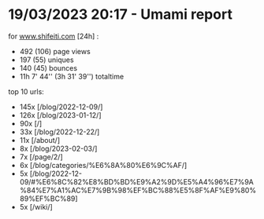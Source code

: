 # 19/03/2023 20:17 - Umami report
for www.shifeiti.com [24h] :

 - 492 (106) page views
 - 197 (55) uniques
 - 140 (45) bounces
 - 11h 7' 44'' (3h 31' 39'') totaltime


top 10 urls:
 - 145x [/blog/2022-12-09/]
 - 126x [/blog/2023-01-12/]
 - 90x [/]
 - 33x [/blog/2022-12-22/]
 - 11x [/about/]
 - 8x [/blog/2023-02-03/]
 - 7x [/page/2/]
 - 6x [/blog/categories/%E6%8A%80%E6%9C%AF/]
 - 5x [/blog/2022-12-09/#%E6%8C%82%E8%BD%BD%E9%A2%9D%E5%A4%96%E7%9A%84%E7%A1%AC%E7%9B%98%EF%BC%88%E5%8F%AF%E9%80%89%EF%BC%89]
 - 5x [/wiki/]


